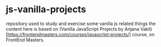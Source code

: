# js-vanilla-projects
repository used to study and exercise some vanilla js related things
the content here is based on (Vanilla JavaScript Projects by Anjana Vakil)[https://frontendmasters.com/courses/javascript-projects/] course, on FrontEnd Masters. 

